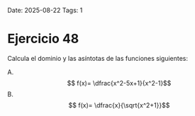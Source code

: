 Date: 2025-08-22
Tags: 1

# Ejercicio 48

 
Calcula el dominio y las asíntotas de las funciones siguientes:




A.   $$ f(x)= \dfrac{x^2-5x+1}{x^2-1}$$ 
B.   $$ f(x)= \dfrac{x}{\sqrt{x^2+1}}$$ 
